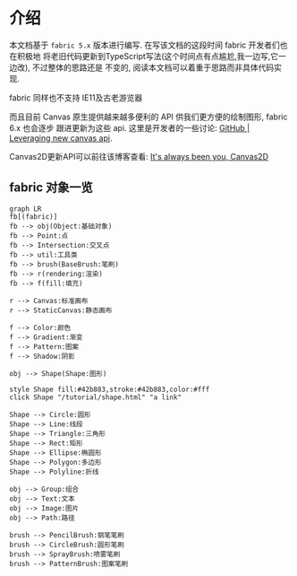 # 介绍

本文档基于 `fabric 5.x` 版本进行编写. 在写该文档的这段时间 fabric 开发者们也在积极地
将老旧代码更新到TypeScript写法(这个时间点有点尴尬,我一边写,它一边改), 不过整体的思路还是
不变的, 阅读本文档可以着重于思路而非具体代码实现.

fabric 同样也不支持 IE11及古老游览器

而且目前 Canvas 原生提供越来越多便利的 API 供我们更方便的绘制图形, fabric 6.x 也会逐步
跟进更新为这些 api. 这里是开发者的一些讨论: [GitHub | Leveraging new canvas api](https://github.com/fabricjs/fabric.js/issues/8387).

Canvas2D更新API可以前往该博客查看: [It's always been you, Canvas2D](https://developer.chrome.com/blog/canvas2d/)

## fabric 对象一览

```mermaid
graph LR
fb[(fabric)]
fb --> obj(Object:基础对象)
fb --> Point:点
fb --> Intersection:交叉点
fb --> util:工具类
fb --> brush(BaseBrush:笔刷)
fb --> r(rendering:渲染)
fb --> f(fill:填充)

r --> Canvas:标准画布
r --> StaticCanvas:静态画布

f --> Color:颜色
f --> Gradient:渐变
f --> Pattern:图案
f --> Shadow:阴影

obj --> Shape(Shape:图形)

style Shape fill:#42b883,stroke:#42b883,color:#fff
click Shape "/tutorial/shape.html" "a link"

Shape --> Circle:圆形
Shape --> Line:线段
Shape --> Triangle:三角形
Shape --> Rect:矩形
Shape --> Ellipse:椭圆形
Shape --> Polygon:多边形
Shape --> Polyline:折线

obj --> Group:组合
obj --> Text:文本
obj --> Image:图片
obj --> Path:路径

brush --> PencilBrush:钢笔笔刷
brush --> CircleBrush:圆形笔刷
brush --> SprayBrush:喷雾笔刷
brush --> PatternBrush:图案笔刷
```
